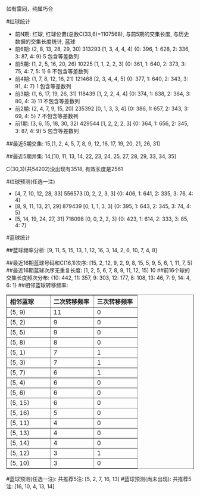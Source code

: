 <!-- 
.. title: 双色球2013023期(2013-02-28)数据分析报告
.. slug: slott-2013023-2013-02-28-report
.. date: 2013-03-01 08:00:00 UTC+08:00
.. tags: Lottery
.. link: 
.. description: 
.. type: text
-->

如有雷同，纯属巧合

<!-- TEASER_END-->

#红球统计

- 前N期: 红球, 红球位置(总数C(33,6)=1107568), 与前5期的交集长度, 与历史数据的交集长度统计, 蓝球
- 前6期: (2, 8, 13, 28, 29, 30) 313293 [1, 3, 4, 4, 4] {0: 396, 1: 628, 2: 336, 3: 87, 4: 9} 5 包含等差数列
- 前5期: (1, 2, 5, 16, 20, 26) 10225 [1, 1, 2, 2, 3] {0: 361, 1: 640, 2: 373, 3: 75, 4: 7, 5: 1} 6 不包含等差数列
- 前4期: (1, 7, 8, 12, 16, 21) 121468 [2, 3, 4, 4, 5] {0: 377, 1: 640, 2: 343, 3: 91, 4: 7} 1 包含等差数列
- 前3期: (1, 6, 17, 19, 26, 31) 118439 [1, 2, 2, 4, 4] {0: 374, 1: 638, 2: 364, 3: 80, 4: 3} 11 不包含等差数列
- 前2期: (2, 4, 7, 9, 15, 20) 235392 [0, 1, 3, 3, 4] {0: 386, 1: 657, 2: 343, 3: 69, 4: 5} 7 不包含等差数列
- 前1期: (3, 6, 15, 18, 30, 32) 429544 [1, 2, 2, 2, 3] {0: 364, 1: 656, 2: 345, 3: 87, 4: 9} 5 包含等差数列

##最近5期交集:
15,[1, 2, 4, 5, 7, 8, 9, 12, 16, 17, 19, 20, 21, 26, 31]

##最近5期并集:
14,[10, 11, 13, 14, 22, 23, 24, 25, 27, 28, 29, 33, 34, 35]

C(30,3)(共54202)没出现有3518, 
有效长度是2561

#红球预测(任选一注)

- [4, 7, 10, 12, 28, 33] 556573 [0, 2, 2, 3, 3] {0: 406, 1: 641, 2: 335, 3: 76, 4: 4}
- [8, 9, 11, 13, 21, 29] 879439 [0, 1, 1, 3, 3] {0: 395, 1: 643, 2: 345, 3: 74, 4: 5}
- [5, 14, 19, 24, 27, 31] 718098 [0, 0, 2, 2, 3] {0: 423, 1: 614, 2: 333, 3: 85, 4: 7}

#蓝球统计

##蓝球频率分析:
[9, 11, 5, 15, 13, 1, 12, 16, 3, 14, 2, 6, 10, 7, 4, 8]

##最近16期蓝球号码和C(16,1)次序:
[15, 2, 12, 9, 2, 9, 8, 15, 5, 9, 5, 6, 1, 11, 7, 5]
##最近16期蓝球次序无重复长度:
[1, 2, 5, 6, 7, 8, 9, 11, 12, 15] 10
##前16个球的交集长度频次分布:
{10: 442, 11: 357, 9: 303, 12: 177, 8: 108, 13: 46, 7: 9, 14: 4, 6: 1}
##相邻蓝球转移频率:
<table border="1" class="table table-striped dataframe">
  <thead>
    <tr style="text-align: left;">
      <th style="min-width: 100px;">相邻蓝球</th>
      <th style="min-width: 100px;">二次转移频率</th>
      <th style="min-width: 100px;">三次转移频率</th>
    </tr>
  </thead>
  <tbody>
    <tr>
      <td>  (5, 9)</td>
      <td> 11</td>
      <td> 0</td>
    </tr>
    <tr>
      <td>  (5, 2)</td>
      <td>  9</td>
      <td> 0</td>
    </tr>
    <tr>
      <td>  (5, 5)</td>
      <td>  9</td>
      <td> 0</td>
    </tr>
    <tr>
      <td>  (5, 8)</td>
      <td>  8</td>
      <td> 0</td>
    </tr>
    <tr>
      <td>  (5, 1)</td>
      <td>  7</td>
      <td> 1</td>
    </tr>
    <tr>
      <td>  (5, 3)</td>
      <td>  7</td>
      <td> 1</td>
    </tr>
    <tr>
      <td>  (5, 7)</td>
      <td>  6</td>
      <td> 1</td>
    </tr>
    <tr>
      <td>  (5, 4)</td>
      <td>  6</td>
      <td> 0</td>
    </tr>
    <tr>
      <td>  (5, 6)</td>
      <td>  6</td>
      <td> 0</td>
    </tr>
    <tr>
      <td> (5, 15)</td>
      <td>  6</td>
      <td> 0</td>
    </tr>
    <tr>
      <td> (5, 16)</td>
      <td>  5</td>
      <td> 0</td>
    </tr>
    <tr>
      <td> (5, 11)</td>
      <td>  4</td>
      <td> 0</td>
    </tr>
    <tr>
      <td> (5, 13)</td>
      <td>  4</td>
      <td> 0</td>
    </tr>
    <tr>
      <td> (5, 14)</td>
      <td>  4</td>
      <td> 0</td>
    </tr>
    <tr>
      <td> (5, 12)</td>
      <td>  3</td>
      <td> 1</td>
    </tr>
    <tr>
      <td> (5, 10)</td>
      <td>  3</td>
      <td> 0</td>
    </tr>
  </tbody>
</table>
#蓝球预测(任选一注):
共推荐5注: [5, 2, 7, 16, 13]
#蓝球预测(尚未出现):
共推荐5注: [16, 10, 4, 13, 14]

